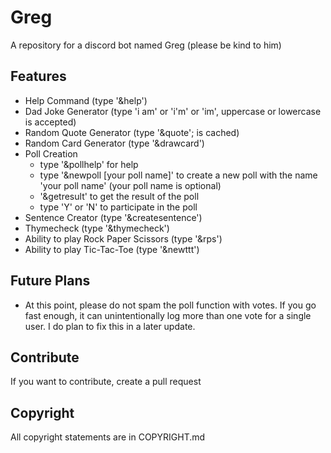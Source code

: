 # Greg
A repository for a discord bot named Greg (please be kind to him)

## Features
- Help Command (type '&help')
- Dad Joke Generator (type 'i am' or 'i'm' or 'im', uppercase or lowercase is accepted)
- Random Quote Generator (type '&quote'; is cached)
- Random Card Generator (type '&drawcard')
- Poll Creation 
    - type '&pollhelp' for help
    - type '&newpoll [your poll name]' to create a new poll with the name 'your poll name' (your poll name is optional)
    - '&getresult' to get the result of the poll
    - type 'Y' or 'N' to participate in the poll
- Sentence Creator (type '&createsentence')
- Thymecheck (type '&thymecheck')
- Ability to play Rock Paper Scissors (type '&rps')
- Ability to play Tic-Tac-Toe (type '&newttt')

## Future Plans
- At this point, please do not spam the poll function with votes. If you go fast enough, it can unintentionally log more than one vote for a single user. I do plan to fix this in a later update.

## Contribute
If you want to contribute, create a pull request 
## Copyright
All copyright statements are in COPYRIGHT.md


